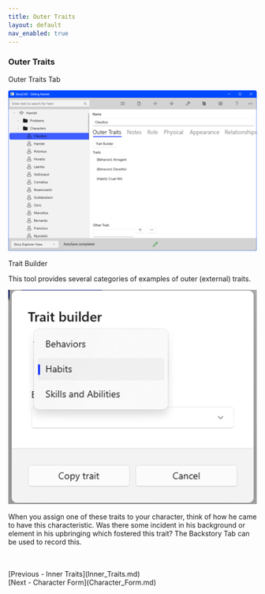 ```yaml
---
title: Outer Traits
layout: default
nav_enabled: true
---
```

### Outer Traits ###
Outer Traits Tab

![](Character-Outer-Traits.png)

Trait Builder

This tool provides several categories of examples of outer (external) traits.

![](Trait-Builder.png)

When you assign one of these traits to your character, think of how he came to have this characteristic.  Was there some incident in his background or element in his upbringing which fostered this trait? The Backstory Tab can be used to record this.

 <br/>
 <br/>
[Previous - Inner Traits](Inner_Traits.md) <br/>
[Next - Character Form](Character_Form.md) <br/>
